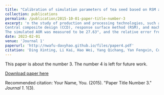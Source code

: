 ```yaml
---
title: "Calibration of simulation parameters of tea seed based on RSM and GA-BP-GA optimization"
collection: publications
permalink: /publication/2015-10-01-paper-title-number-3
excerpt: 'n the study of production and processing technologies, such as mechanical shelling, sowing and planting of Camellia oleifera seeds, the lack of accurate discrete element simulation models and parameters results in large simulation and actual errors in the design of equipment. Reverse engineering techniques were used to establish a discrete element model of Camellia oleifera seeds in EDEM software. Through physical tests, the angle of repose (AOR) of Camellia oleifera seeds was measured to be (27.93 ± 1.46)°. The parameters intervals of density, collision recovery coefficient, and static friction coefficient between Camellia seeds and plates were measured. The discrete model parameters of Camellia oleifera seeds were filtered using the Plackett-Burman Design to obtain parameters that had a significant impact on the AOR. The steepest ascent method was carried out to determine the optimal value range of the parameters.
Central composite design (CCD), response surface method (RSM), and machine learning were used to establish regression models involving the AOR and significant parameters. The results showed that the predictive ability and stability of BP artificial neural network based on genetic algorithm (GA) were better than that of random forest, support vector regression, and BP artificial neural network. GA optimization was used to obtain the static friction coefficient between seeds, which was 0.443, the static friction coefficient between seeds and steel plates was 0.319, and the rolling friction coefficient between seeds was 0.063.
The simulated AOR was measured to be 27.63°, and the relative error from the actual AOR was 1.09%. RSM optimization was used to obtain the static friction coefficient between seeds, which was 0.383, the static friction coefficient between seeds and steel plates was 0.335, and the rolling friction coefficient between seeds was 0.064. The simulated AOR was measured to be 26.99°, and the relative error from the actual AOR was 3.33%. The results showed that GA BPGA had....'
date: 2023-02-01
venue: 'Journal 1'
paperurl: 'http://nwafu-davyhao.github.io/files/paper4.pdf'
citation: 'Ding Xinting, Li Kai, Hao Wei, Yang Qichang, Yan Fengxin, Cui Yongjie*. 2023. Calibration of simulation parameters of tea seed based on RSM and GA-BP-GA optimization. Journal of Agricultural Machinery, 54(2):139-150.'
---
```

This paper is about the number 3. The number 4 is left for future work.

[Download paper here](http://nwafu-davyhao.github.io/files/paper4.pdf)

Recommended citation: Your Name, You. (2015). "Paper Title Number 3." <i>Journal 1</i>. 1(3).